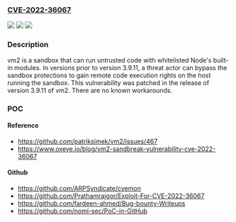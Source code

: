 ### [CVE-2022-36067](https://cve.mitre.org/cgi-bin/cvename.cgi?name=CVE-2022-36067)
![](https://img.shields.io/static/v1?label=Product&message=vm2&color=blue)
![](https://img.shields.io/static/v1?label=Version&message=n%2Fa&color=blue)
![](https://img.shields.io/static/v1?label=Vulnerability&message=CWE-913%3A%20Improper%20Control%20of%20Dynamically-Managed%20Code%20Resources&color=brighgreen)

### Description

vm2 is a sandbox that can run untrusted code with whitelisted Node's built-in modules. In versions prior to version 3.9.11, a threat actor can bypass the sandbox protections to gain remote code execution rights on the host running the sandbox. This vulnerability was patched in the release of version 3.9.11 of vm2. There are no known workarounds.

### POC

#### Reference
- https://github.com/patriksimek/vm2/issues/467
- https://www.oxeye.io/blog/vm2-sandbreak-vulnerability-cve-2022-36067

#### Github
- https://github.com/ARPSyndicate/cvemon
- https://github.com/Prathamrajgor/Exploit-For-CVE-2022-36067
- https://github.com/fardeen-ahmed/Bug-bounty-Writeups
- https://github.com/nomi-sec/PoC-in-GitHub

